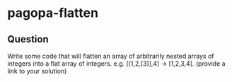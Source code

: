 # pagopa-flatten

## Question

Write some code that will flatten an array of arbitrarily nested arrays of integers into a flat array of integers. e.g. [[1,2,[3]],4] -> [1,2,3,4]. (provide a link to your solution)
